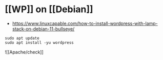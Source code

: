 # [[WP]] on [[Debian]]

- https://www.linuxcapable.com/how-to-install-wordpress-with-lamp-stack-on-debian-11-bullseye/

```shell
sudo apt update
sudo apt install -yu wordpress
```

![[Apache/check]]
